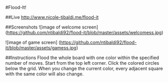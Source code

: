 #Flood-It!

##Live
http://www.nicole-tibaldi.me/flood-it

##Screenshots
![image of welcome screen]
(https://github.com/ntibaldi92/flood-it/blob/master/assets/welcomess.jpg)

![image of game screen]
(https://github.com/ntibaldi92/flood-it/blob/master/assets/gamess.jpg)

##Instructions
Flood the whole board with one color within the specified number of moves.
Start from the top left corner. Click the colored circles below the grid. When you change the current color, every adjacent square with the same color will also change.
